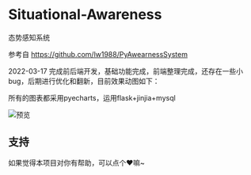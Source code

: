 # Situational-Awareness
态势感知系统

参考自 https://github.com/lw1988/PyAwearnessSystem 

2022-03-17  完成前后端开发，基础功能完成，前端整理完成，还存在一些小bug，后期进行优化和翻新，目前效果动图如下：

所有的图表都采用pyecharts，运用flask+jinjia+mysql

![预览](https://user-images.githubusercontent.com/78641812/158774575-f78de118-586f-48b0-8db2-3baaa456b2d0.gif)

## 支持

如果觉得本项目对你有帮助，可以点个❤嘛~
